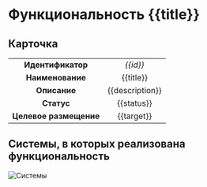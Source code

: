 # Функциональность {{title}}

## Карточка
|                        |                 |
|:----------------------:|:---------------:|
|   **Идентификатор**    |    *{{id}}*     |
|    **Наименование**    |    {{title}}    |
|      **Описание**      | {{description}} |
|       **Cтатус**       |   {{status}}    |
| **Целевое размещение** |   {{target}}    |

## Системы, в которых реализована функциональность
![Системы](@entity/kadzo.v2023.systems/systems_by_functions?function_id={{id}})